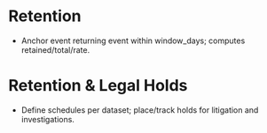 # Retention
- Anchor event returning event within window_days; computes retained/total/rate.
# Retention & Legal Holds
- Define schedules per dataset; place/track holds for litigation and investigations.
